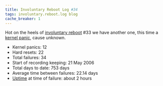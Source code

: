 ```yaml
---
title: Involuntary Reboot Log #34
tags: involuntary.reboot.log blog
cache_breaker: 1
---
```


Hot on the heels of [involuntary reboot](/wiki/involuntary_reboot) \#33 we have another one, this time a [kernel panic](/wiki/kernel_panic), cause unknown.

-   Kernel panics: 12
-   Hard resets: 22
-   Total failures: 34
-   Start of recording keeping: 21 May 2006
-   Total days to date: 753 days
-   Average time between failures: 22.14 days
-   [Uptime](/wiki/Uptime) at time of failure: about 2 hours
